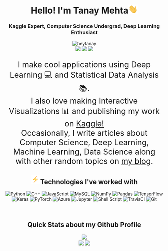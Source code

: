 <h1 align="center">Hello! I'm Tanay Mehta<img src="wave.gif" width="30px"></h1>

<h3 align="center">Kaggle Expert, Computer Science Undergrad, Deep Learning Enthusiast</h3>

<p align="center">
<img src="https://komarev.com/ghpvc/?username=heytanay" alt="heytanay" />
<br/>
<a href="https://www.linkedin.com/in/tanaymehta28/"><img src="https://img.shields.io/badge/-tanaymehta28-blue?style=curved-square&logo=Linkedin&logoColor=white&link=https://www.linkedin.com/in/tanaymehta28/"></a>
<a href="mailto:heyytanay@gmail.com"><img src="https://img.shields.io/badge/-heyytanay@gmail.com-c14438?style=curved-square&logo=Gmail&logoColor=white&link=mailto:heyytanay@gmail.com"></a>
<a href="https://twitter.com/heyytanay"><img src="https://img.shields.io/twitter/url/https/twitter.com/cloudposse.svg?style=social&label=%20%40%20heyytanay"></a>
</p>

<p align="center" style="font-size:25px">I make cool applications using Deep Learning 💻 and Statistical Data Analysis 📚.<br/>I also love making Interactive Visualizations 📊 and publishing my work on <a href="https://www.kaggle.com/heyytanay/">Kaggle!</a><br/>Occasionally, I write articles about Computer Science, Deep Learning, Machine Learning, Data Science along with other random topics on <a href="https://heytanay.github.io/blog/">my blog</a>.</p>
<!-- <hr> -->

<h2 align="center"><img src="bolt.gif" width="30px">Technologies I've worked with</h2>
<p align="center">
    <img alt="Python" src="https://img.shields.io/badge/python%20-%2314354C.svg?&style=for-the-badge&logo=python&logoColor=white"/>
    <img alt="C++" src="https://img.shields.io/badge/c++%20-%2300599C.svg?&style=for-the-badge&logo=c%2B%2B&ogoColor=white"/>
    <img alt="JavaScript" src="https://img.shields.io/badge/javascript%20-%23323330.svg?&style=for-the-badge&logo=javascript&logoColor=%23F7DF1E"/>
    <img alt="MySQL" src="https://img.shields.io/badge/mysql-%2300f.svg?&style=for-the-badge&logo=mysql&logoColor=white"/>
    <img alt="NumPy" src="https://img.shields.io/badge/numpy%20-%23013243.svg?&style=for-the-badge&logo=numpy&logoColor=white" />
    <img alt="Pandas" src="https://img.shields.io/badge/pandas%20-%23150458.svg?&style=for-the-badge&logo=pandas&logoColor=white" />
    <img alt="TensorFlow" src="https://img.shields.io/badge/TensorFlow%20-%23FF6F00.svg?&style=for-the-badge&logo=TensorFlow&logoColor=white" />
    <img alt="Keras" src="https://img.shields.io/badge/Keras%20-%23D00000.svg?&style=for-the-badge&logo=Keras&logoColor=white"/>
    <img alt="PyTorch" src="https://img.shields.io/badge/PyTorch%20-%23EE4C2C.svg?&style=for-the-badge&logo=PyTorch&logoColor=white" />
    <img alt="Azure" src="https://img.shields.io/badge/azure%20-%230072C6.svg?&style=for-the-badge&logo=azure-devops&logoColor=white"/>
    <img alt="Jupyter" src="https://img.shields.io/badge/Jupyter%20-%23F37626.svg?&style=for-the-badge&logo=Jupyter&logoColor=white" />
    <img alt="Shell Script" src="https://img.shields.io/badge/shell_script%20-%23121011.svg?&style=for-the-badge&logo=gnu-bash&logoColor=white"/>
    <img alt="TravisCI" src="https://img.shields.io/badge/travisci%20-%232B2F33.svg?&style=for-the-badge&logo=travis&logoColor=white"/>
    <img alt="Git" src="https://img.shields.io/badge/git%20-%23F05033.svg?&style=for-the-badge&logo=git&logoColor=white"/>
</p>

<br>
<h2 align="center">Quick Stats about my Github Profile</h2>

<div align="center">
    <img src="https://raw.githubusercontent.com/heytanay/heytanay/master/profile-summary-card-output/monokai/0-profile-details.svg" align='center'>
    <br/>
    <img src="https://raw.githubusercontent.com/heytanay/heytanay/master/profile-summary-card-output/monokai/1-repos-per-language.svg" align='center'>
<!--     <br/> -->
    <img src="https://raw.githubusercontent.com/heytanay/heytanay/master/profile-summary-card-output/monokai/2-most-commit-language.svg" align='center'>
</div>

<!--
[![](https://raw.githubusercontent.com/heytanay/heytanay/master/profile-summary-card-output/monokai/0-profile-details.svg)](https://github.com/vn7n24fzkq/github-profile-summary-cards)<br/>
[![](https://raw.githubusercontent.com/heytanay/heytanay/master/profile-summary-card-output/monokai/1-repos-per-language.svg)](https://github.com/vn7n24fzkq/github-profile-summary-cards)
[![](https://raw.githubusercontent.com/heytanay/heytanay/master/profile-summary-card-output/monokai/2-most-commit-language.svg)](https://github.com/vn7n24fzkq/github-profile-summary-cards)<br/>
-->
